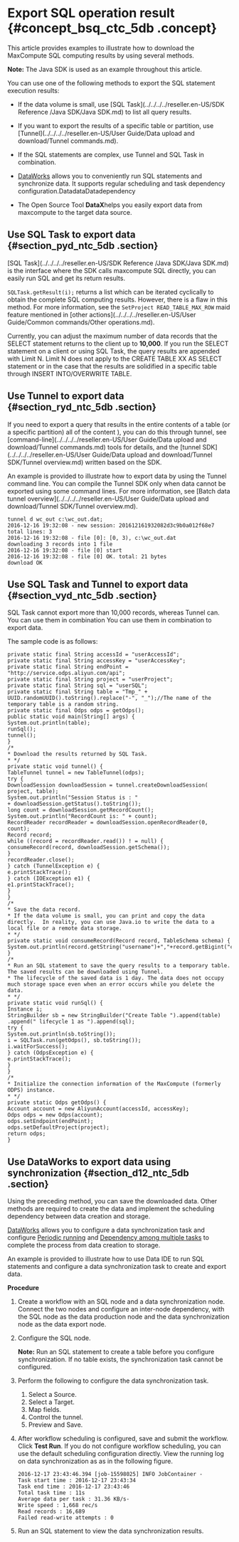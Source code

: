 # Export SQL operation result {#concept_bsq_ctc_5db .concept}

This article provides examples to illustrate how to download the MaxCompute SQL computing results by using several methods.

**Note:** The Java SDK is used as an example throughout this article.

You can use one of the following methods to export the SQL statement execution results:

-   If the data volume is small, use [SQL Task](../../../../reseller.en-US/SDK Reference /Java SDK/Java SDK.md) to list all query results.

-   If you want to export the results of a specific table or partition, use [Tunnel](../../../../reseller.en-US/User Guide/Data upload and download/Tunnel commands.md).

-   If the SQL statements are complex, use Tunnel and SQL Task in combination.

-   [DataWorks](https://data.aliyun.com/product/ide?) allows you to conveniently run SQL statements and synchronize data. It supports regular scheduling and task dependency configuration.DatadataDatadependency

-   The Open Source Tool **DataX**helps you easily export data from maxcompute to the target data source.


## Use SQL Task to export data {#section_pyd_ntc_5db .section}

[SQL Task](../../../../reseller.en-US/SDK Reference /Java SDK/Java SDK.md) is the interface where the SDK calls maxcompute SQL directly, you can easily run SQL and get its return results.

`SQLTask.getResult(i);` returns a list which can be iterated cyclically to obtain the complete SQL computing results. However, there is a flaw in this method. For more information, see the `SetProject READ_TABLE_MAX_ROW` maid feature mentioned in [other actions](../../../../reseller.en-US/User Guide/Common commands/Other operations.md).

Currently, you can adjust the maximum number of data records that the SELECT statement returns to the client up to **10,000**. If you run the SELECT statement on a client or using SQL Task, the query results are appended with Limit N. Limit N does not apply to the CREATE TABLE XX AS SELECT statement or in the case that the results are solidified in a specific table through INSERT INTO/OVERWRITE TABLE.

## Use Tunnel to export data {#section_ryd_ntc_5db .section}

If you need to export a query that results in the entire contents of a table \(or a specific partition\) all of the content \), you can do this through tunnel, see [command-line](../../../../reseller.en-US/User Guide/Data upload and download/Tunnel commands.md) tools for details, and the [tunnel SDK](../../../../reseller.en-US/User Guide/Data upload and download/Tunnel SDK/Tunnel overview.md) written based on the SDK.

An example is provided to illustrate how to export data by using the Tunnel command line. You can compile the Tunnel SDK only when data cannot be exported using some command lines. For more information, see [Batch data tunnel overview](../../../../reseller.en-US/User Guide/Data upload and download/Tunnel SDK/Tunnel overview.md).

``` {#codeblock_66u_ogp_vii}
tunnel d wc_out c:\wc_out.dat;
2016-12-16 19:32:08 - new session: 201612161932082d3c9b0a012f68e7 total lines: 3
2016-12-16 19:32:08 - file [0]: [0, 3), c:\wc_out.dat
downloading 3 records into 1 file
2016-12-16 19:32:08 - file [0] start
2016-12-16 19:32:08 - file [0] OK. total: 21 bytes
download OK
```

## Use SQL Task and Tunnel to export data {#section_vyd_ntc_5db .section}

SQL Task cannot export more than 10,000 records, whereas Tunnel can. You can use them in combination You can use them in combination to export data.

The sample code is as follows:

``` {#codeblock_6sn_igm_7p9}
private static final String accessId = "userAccessId";
private static final String accessKey = "userAccessKey";
private static final String endPoint = "http://service.odps.aliyun.com/api";
private static final String project = "userProject";
private static final String sql = "userSQL";
private static final String table = "Tmp_" + UUID.randomUUID().toString().replace("-", "_");//The name of the temporary table is a random string.
private static final Odps odps = getOdps();
public static void main(String[] args) {
System.out.println(table);
runSql();
tunnel();
}
/*
* Download the results returned by SQL Task.
* */
private static void tunnel() {
TableTunnel tunnel = new TableTunnel(odps);
try {
DownloadSession downloadSession = tunnel.createDownloadSession(
project, table);
System.out.println("Session Status is : "
+ downloadSession.getStatus().toString());
long count = downloadSession.getRecordCount();
System.out.println("RecordCount is: " + count);
RecordReader recordReader = downloadSession.openRecordReader(0,
count);
Record record;
while ((record = recordReader.read()) ! = null) {
consumeRecord(record, downloadSession.getSchema());
}
recordReader.close();
} catch (TunnelException e) {
e.printStackTrace();
} catch (IOException e1) {
e1.printStackTrace();
}
}
/*
* Save the data record.
* If the data volume is small, you can print and copy the data directly.  In reality, you can use Java.io to write the data to a local file or a remote data storage.
* */
private static void consumeRecord(Record record, TableSchema schema) {
System.out.println(record.getString("username")+","+record.getBigint("cnt"));
}
/*
* Run an SQL statement to save the query results to a temporary table. The saved results can be downloaded using Tunnel.
* The lifecycle of the saved data is 1 day. The data does not occupy much storage space even when an error occurs while you delete the data.
* */
private static void runSql() {
Instance i;
StringBuilder sb = new StringBuilder("Create Table ").append(table)
.append(" lifecycle 1 as ").append(sql);
try {
System.out.println(sb.toString());
i = SQLTask.run(getOdps(), sb.toString());
i.waitForSuccess();
} catch (OdpsException e) {
e.printStackTrace();
}
}
/*
* Initialize the connection information of the MaxCompute (formerly ODPS) instance.
* */
private static Odps getOdps() {
Account account = new AliyunAccount(accessId, accessKey);
Odps odps = new Odps(account);
odps.setEndpoint(endPoint);
odps.setDefaultProject(project);
return odps;
}
```

## Use DataWorks to export data using synchronization {#section_d12_ntc_5db .section}

Using the preceding method, you can save the downloaded data. Other methods are required to create the data and implement the scheduling dependency between data creation and storage.

[DataWorks](https://data.aliyun.com/product/ide?) allows you to configure a data synchronization task and configure [Periodic running](https://www.alibabacloud.com/help/doc-detail/50130.htm) and [Dependency among multiple tasks](https://www.alibabacloud.com/help/doc-detail/50130.htm) to complete the process from data creation to storage.

An example is provided to illustrate how to use Data IDE to run SQL statements and configure a data synchronization task to create and export data.

 **Procedure** 

1.  Create a workflow with an SQL node and a data synchronization node. Connect the two nodes and configure an inter-node dependency, with the SQL node as the data production node and the data synchronization node as the data export node.
2.  Configure the SQL node.

    **Note:** Run an SQL statement to create a table before you configure synchronization. If no table exists, the synchronization task cannot be configured.

3.  Perform the following to configure the data synchronization task.
    1.  Select a Source.
    2.  Select a Target.
    3.  Map fields.
    4.  Control the tunnel.
    5.  Preview and Save.
4.  After workflow scheduling is configured, save and submit the workflow. Click **Test Run**. If you do not configure workflow scheduling, you can use the default scheduling configuration directly. View the running log on data synchronization as as in the following figure.

    ``` {#codeblock_w63_nln_ydh}
    2016-12-17 23:43:46.394 [job-15598025] INFO JobContainer - 
    Task start time : 2016-12-17 23:43:34
    Task end time : 2016-12-17 23:43:46
    Total task time : 11s
    Average data per task : 31.36 KB/s-
    Write speed : 1,668 rec/s
    Read records : 16,689
    Failed read-write attempts : 0
    ```

5.  Run an SQL statement to view the data synchronization results.


